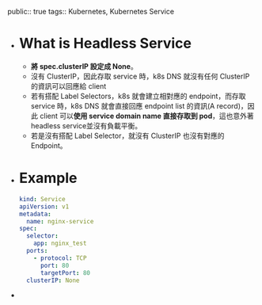 public:: true
tags:: Kubernetes, Kubernetes Service

- # What is Headless Service
	- **將 spec.clusterIP 設定成 None**。
	- 沒有 ClusterIP，因此存取 service 時，k8s DNS 就沒有任何 ClusterIP 的資訊可以回應給 client
	- 若有搭配 Label Selectors，k8s 就會建立相對應的 endpoint，而存取 service 時，k8s DNS 就會直接回應 endpoint list 的資訊(A record)，因此 client 可以**使用 service domain name 直接存取到 pod**，這也意外著headless service並沒有負載平衡。
	- 若是沒有搭配 Label Selector，就沒有 ClusterIP 也沒有對應的 Endpoint。
- # Example
  
  ```yaml
  kind: Service
  apiVersion: v1
  metadata:
    name: nginx-service
  spec:
    selector:
      app: nginx_test
    ports:
      - protocol: TCP
        port: 80
        targetPort: 80
    clusterIP: None
  ```
-